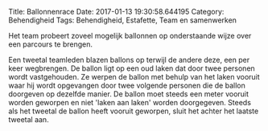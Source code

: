 Title: Ballonnenrace
Date: 2017-01-13 19:30:58.644195
Category: Behendigheid
Tags: Behendigheid, Estafette, Team en samenwerken

Het team probeert zoveel mogelijk ballonnen op onderstaande wijze over een parcours te brengen.

Een tweetal teamleden blazen ballons op terwijl de andere deze, een per keer wegbrengen. De ballon ligt op een oud laken dat door twee personen wordt vastgehouden. Ze werpen de ballon met behulp van het laken vooruit waar hij wordt opgevangen door twee volgende personen die de ballon doorgeven op dezelfde manier.
De ballon moet steeds een meter vooruit worden geworpen en niet 'laken aan laken' worden doorgegeven.
Steeds als het tweetal de ballon heeft vooruit geworpen, sluit het achter het laatste tweetal aan.
